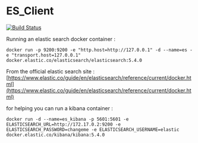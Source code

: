 # ES_Client

[![Build Status](https://travis-ci.org/jguido/ES_Client.svg?branch=master)](https://travis-ci.org/jguido/ES_Client)
 
 Running an elastic search docker container :
 ```
 docker run -p 9200:9200 -e "http.host=http://127.0.0.1" -d --name=es -e "transport.host=127.0.0.1" docker.elastic.co/elasticsearch/elasticsearch:5.4.0
 ```
 
From the official elastic search site : [https://www.elastic.co/guide/en/elasticsearch/reference/current/docker.html](https://www.elastic.co/guide/en/elasticsearch/reference/current/docker.html)

 
 for helping you can run a kibana container :
 ```
 docker run -d --name=es_kibana -p 5601:5601 -e ELASTICSEARCH_URL=http://172.17.0.2:9200 -e ELASTICSEARCH_PASSWORD=changeme -e ELASTICSEARCH_USERNAME=elastic docker.elastic.co/kibana/kibana:5.4.0
 ```
 
 
